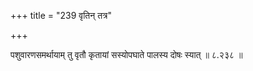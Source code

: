 +++
title = "239 वृतिन् तत्र"

+++

पशुवारणसमर्थायाम् तु वृतौ कृतायां सस्योपघाते पालस्य दोषः स्यात् ॥ ८.२३८ ॥